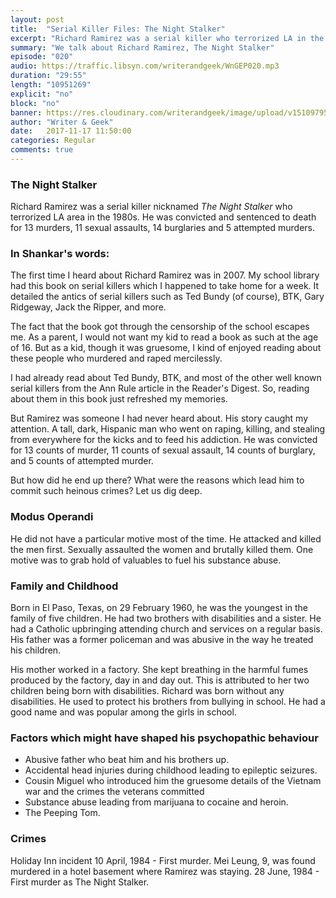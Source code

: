 ```yaml
---
layout: post
title:  "Serial Killer Files: The Night Stalker"
excerpt: "Richard Ramirez was a serial killer who terrorized LA in the 80's"
summary: "We talk about Richard Ramirez, The Night Stalker"
episode: "020"
audio: https://traffic.libsyn.com/writerandgeek/WnGEP020.mp3
duration: "29:55"
length: "10951269"
explicit: "no"
block: "no"
banner: https://res.cloudinary.com/writerandgeek/image/upload/v1510979596/ramirezz.jpg
author: "Writer & Geek"
date:   2017-11-17 11:50:00
categories: Regular
comments: true
---
```

### The Night Stalker
Richard Ramirez was a serial killer nicknamed _The Night Stalker_ who terrorized LA area in the 1980s. He was convicted and sentenced to death for 13 murders, 11 sexual assaults, 14 burglaries and 5 attempted murders.

### In Shankar's words:

The first time I heard about Richard Ramirez was in 2007. My school library had this book on serial killers which I happened to take home for a week. It detailed the antics of serial killers such as Ted Bundy (of course), BTK, Gary Ridgeway, Jack the Ripper, and more.

The fact that the book got through the censorship of the school escapes me. As a parent, I would not want my kid to read a book as such at the age of 16. But as a kid, though it was gruesome, I kind of enjoyed reading about these people who murdered and raped mercilessly.

I had already read about Ted Bundy, BTK, and most of the other well known serial killers from the Ann Rule article in the Reader's Digest. So, reading about them in this book just refreshed my memories.

But Ramirez was someone I had never heard about. His story caught my attention. A tall, dark, Hispanic man who went on raping, killing, and stealing from everywhere for the kicks and to feed his addiction. He was convicted for 13 counts of murder, 11 counts of sexual assault, 14 counts of burglary, and 5 counts of attempted murder.

But how did he end up there? What were the reasons which lead him to commit such heinous crimes? Let us dig deep.

### Modus Operandi
He did not have a particular motive most of the time. He attacked and killed the men first. Sexually assaulted the women and brutally killed them. One motive was to grab hold of valuables to fuel his substance abuse.

### Family and Childhood
Born in El Paso, Texas, on 29 February 1960, he was the youngest in the family of five children. He had two brothers with disabilities and a sister. He had a Catholic upbringing attending church and services on a regular basis. His father was a former policeman and was abusive in the way he treated his children.

His mother worked in a factory. She kept breathing in the harmful fumes produced by the factory, day in and day out. This is attributed to her two children being born with disabilities. Richard was born without any disabilities. He used to protect his brothers from bullying in school. He had a good name and was popular among the girls in school.

### Factors which might have shaped his psychopathic behaviour
- Abusive father who beat him and his brothers up.
- Accidental head injuries during childhood leading to epileptic seizures.
- Cousin Miguel who introduced him the gruesome details of the Vietnam war and the crimes the veterans committed
- Substance abuse leading from marijuana to cocaine and heroin.
- The Peeping Tom.

### Crimes
Holiday Inn incident
10 April, 1984 - First murder. Mei Leung, 9, was found murdered in a hotel basement where Ramirez was staying.
28 June, 1984 - First murder as The Night Stalker.


